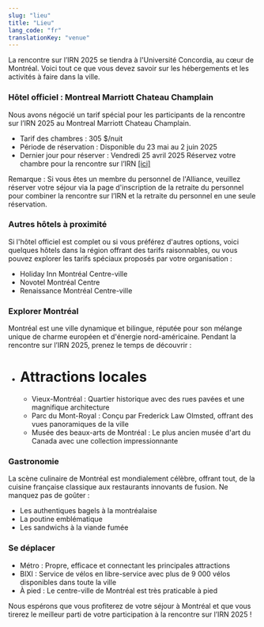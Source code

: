 ```yaml
---
slug: "lieu"
title: "Lieu"
lang_code: "fr"
translationKey: "venue"
---
```


La rencontre sur l’IRN 2025 se tiendra à l'Université Concordia, au cœur de Montréal. Voici tout ce que vous devez savoir sur les hébergements et les activités à faire dans la ville. 

### Hôtel officiel : Montreal Marriott Chateau Champlain 
Nous avons négocié un tarif spécial pour les participants de la rencontre sur l’IRN 2025 au Montreal Marriott Chateau Champlain. 

  * Tarif des chambres : 305 $/nuit 
  * Période de réservation : Disponible du 23 mai au 2 juin 2025 
  * Dernier jour pour réserver : Vendredi 25 avril 2025 
Réservez votre chambre pour la rencontre sur l’IRN <a href=https://www.marriott.com/event-reservations/ target="_blank">[ici]</a> 

Remarque : Si vous êtes un membre du personnel de l'Alliance, veuillez réserver votre séjour via la page d'inscription de la retraite du personnel pour combiner la rencontre sur l’IRN et la retraite du personnel en une seule réservation. 

### Autres hôtels à proximité 
Si l'hôtel officiel est complet ou si vous préférez d'autres options, voici quelques hôtels dans la région offrant des tarifs raisonnables, ou vous pouvez explorer les tarifs spéciaux proposés par votre organisation : 

  * Holiday Inn Montréal Centre-ville 
  * Novotel Montréal Centre 
  * Renaissance Montréal Centre-ville 
 
### Explorer Montréal 
Montréal est une ville dynamique et bilingue, réputée pour son mélange unique de charme européen et d'énergie nord-américaine. Pendant la rencontre sur l’IRN 2025, prenez le temps de découvrir : 

* # Attractions locales 
   * Vieux-Montréal : Quartier historique avec des rues pavées et une magnifique architecture 
   * Parc du Mont-Royal : Conçu par Frederick Law Olmsted, offrant des vues panoramiques de la ville 
   * Musée des beaux-arts de Montréal : Le plus ancien musée d'art du Canada avec une collection impressionnante 

### Gastronomie 
La scène culinaire de Montréal est mondialement célèbre, offrant tout, de la cuisine française classique aux restaurants innovants de fusion. Ne manquez pas de goûter : 
  * Les authentiques bagels à la montréalaise 
  * La poutine emblématique 
  * Les sandwichs à la viande fumée 

### Se déplacer 
  * Métro : Propre, efficace et connectant les principales attractions 
  * BIXI : Service de vélos en libre-service avec plus de 9 000 vélos disponibles dans toute la ville 
  * À pied : Le centre-ville de Montréal est très praticable à pied 

Nous espérons que vous profiterez de votre séjour à Montréal et que vous tirerez le meilleur parti de votre participation à la rencontre sur l’IRN 2025 ! 

<!--

Halifax Convention Centre est situé au [1675 Argyle Street, Halifax](https://maps.app.goo.gl/QTG9JZWzJoicKHEF7).
Nous vous prions de vous présenter au Centre environ 15 minutes avant le début de la 1re journée afin de disposer
d’assez de temps pour vous inscrire et trouver une place.

La Conférence de la Rencontre sur l’IRN se déroulera au Convention Hall Level (niveau de la salle des congrès). La
majeure partie de nos activités se dérouleront dans la salle des plénières/salle principale C4. Renseignez-vous au moyen
des écrans numériques affichant les horaires du programme un peu partout dans l’espace de l’évènement, et orientez-vous
à l’aide des panneaux se trouvant à l’entrée des salles de réunion.

<img src="/map.png" class="w-100" alt="Venue Map" title="Venue Map" />

## Stationnement

Pour ceux et celles qui se rendront en voiture à la conférence, le stationnement est disponible dans le Nova Centre, dont l’entrée se trouve sur Grafton Street. En plus du stationnement payant sur place, plusieurs autres grandes aires de stationnement payant sont disponibles à proximité du Centre. Cliquez sur le lien [Où garer à Halifax](https://downtownhalifax.ca/parking) pour plus d’informations.

## Rassemblement convivial avec ACENET

Une réunion informelle sera organisée le dimanche 26 mai en soirée pour les participantes et participants habitant dans
la région ou qui arrivent en ville ce jour-là. Planifiez votre voyage en conséquence et venez rencontrer vos collègues
et vos connaissances, anciens et nouveaux.

## Que faire à Halifax

En marge de la rencontre sur l’IRN, il y aura beaucoup de choses à voir et à faire à Halifax !

En voici quelques suggestions :

* Se promener le long du magnifique front de mer d'Halifax
* Se promener dans les jardins publics ou faire du jogging dans le parc Point Pleasant
* Visiter les nombreux musées et galeries d'art, notamment le Musée maritime de l'Atlantique, le Musée canadien de l'immigration au Quai 21 et la Galerie d'art de la Nouvelle-Écosse.
* Visiter la brasserie Keith's ou le Site historique national de la Citadelle d'Halifax
* Faire le tour de la ville depuis les rues et la mer en sautant dans le Harbour Hopper
* Visiter les cafés et les boutiques des rues Agricola et Kaye, dans le quartier nord d'Halifax.

Halifax regorge de choses à faire. Pour plus d'informations, visitez le site Web du tourisme local en [cliquant ici](https://www.novascotia.com/trip-ideas/stories/perfect-one-three-day-halifax-itinerary).
-->